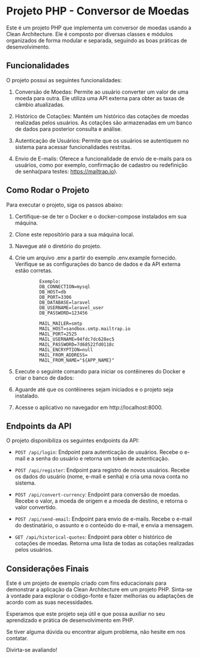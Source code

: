 # Projeto PHP - Conversor de Moedas

Este é um projeto PHP que implementa um conversor de moedas usando a Clean Architecture. Ele é composto por diversas classes e módulos organizados de forma modular e separada, seguindo as boas práticas de desenvolvimento.

## Funcionalidades

O projeto possui as seguintes funcionalidades:

1. Conversão de Moedas: Permite ao usuário converter um valor de uma moeda para outra. Ele utiliza uma API externa para obter as taxas de câmbio atualizadas.

2. Histórico de Cotações: Mantém um histórico das cotações de moedas realizadas pelos usuários. As cotações são armazenadas em um banco de dados para posterior consulta e análise.

3. Autenticação de Usuários: Permite que os usuários se autentiquem no sistema para acessar funcionalidades restritas.

4. Envio de E-mails: Oferece a funcionalidade de envio de e-mails para os usuários, como por exemplo, confirmação de cadastro ou redefinição de senha(para testes: https://mailtrap.io).

## Como Rodar o Projeto

Para executar o projeto, siga os passos abaixo:

1. Certifique-se de ter o Docker e o docker-compose instalados em sua máquina.

2. Clone este repositório para a sua máquina local.

3. Navegue até o diretório do projeto.

4. Crie um arquivo .env a partir do exemplo .env.example fornecido. Verifique se as configurações do banco de dados e da API externa estão corretas.
 

                Exemplo:
                DB_CONNECTION=mysql
                DB_HOST=db
                DB_PORT=3306
                DB_DATABASE=laravel
                DB_USERNAME=laravel_user
                DB_PASSWORD=123456

                MAIL_MAILER=smtp
                MAIL_HOST=sandbox.smtp.mailtrap.io
                MAIL_PORT=2525
                MAIL_USERNAME=94fdc7dc628ec5
                MAIL_PASSWORD=7d68522fd0118c
                MAIL_ENCRYPTION=null
                MAIL_FROM_ADDRESS=
                MAIL_FROM_NAME="${APP_NAME}"


5. Execute o seguinte comando para iniciar os contêineres do Docker e criar o banco de dados:


6. Aguarde até que os contêineres sejam iniciados e o projeto seja instalado.

7. Acesse o aplicativo no navegador em http://localhost:8000.

## Endpoints da API

O projeto disponibiliza os seguintes endpoints da API:

- `POST /api/login`: Endpoint para autenticação de usuários. Recebe o e-mail e a senha do usuário e retorna um token de autenticação.

- `POST /api/register`: Endpoint para registro de novos usuários. Recebe os dados do usuário (nome, e-mail e senha) e cria uma nova conta no sistema.

- `POST /api/convert-currency`: Endpoint para conversão de moedas. Recebe o valor, a moeda de origem e a moeda de destino, e retorna o valor convertido.

- `POST /api/send-email`: Endpoint para envio de e-mails. Recebe o e-mail do destinatário, o assunto e o conteúdo do e-mail, e envia a mensagem.

- `GET /api/historical-quotes`: Endpoint para obter o histórico de cotações de moedas. Retorna uma lista de todas as cotações realizadas pelos usuários.

## Considerações Finais

Este é um projeto de exemplo criado com fins educacionais para demonstrar a aplicação da Clean Architecture em um projeto PHP. Sinta-se à vontade para explorar o código-fonte e fazer melhorias ou adaptações de acordo com as suas necessidades.

Esperamos que este projeto seja útil e que possa auxiliar no seu aprendizado e prática de desenvolvimento em PHP.

Se tiver alguma dúvida ou encontrar algum problema, não hesite em nos contatar.

Divirta-se avaliando!
